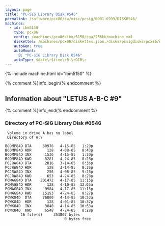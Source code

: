 ```yaml
---
layout: page
title: "PC-SIG Library Disk #546"
permalink: /software/pcx86/sw/misc/pcsig/0001-0999/DISK0546/
machines:
  - id: ibm5150
    type: pcx86
    config: /machines/pcx86/ibm/5150/cga/256kb/machine.xml
    diskettes: /machines/pcx86/diskettes.json,/disks/pcsigdisks/pcx86/diskettes.json
    autoGen: true
    autoMount:
      B: "PC-SIG Library Disk 0546"
    autoType: $date\r$time\rB:\rDIR\r
---
```


{% include machine.html id="ibm5150" %}

{% comment %}info_begin{% endcomment %}

## Information about "LETUS A-B-C #9"

{% comment %}info_end{% endcomment %}


### Directory of PC-SIG Library Disk #0546

     Volume in drive A has no label
     Directory of A:\

    BCOMP84D DTA     30976   4-15-85   1:20p
    BCOMP84D HDR       128   4-08-85   8:43p
    BCOMP84D INX      1536   4-15-85   1:20p
    BCOMP84D KWD      3281   4-24-85   8:28p
    PCJRW84D DTA      2816   3-14-85   8:36p
    PCJRW84D HDR       128   3-14-85   8:36p
    PCJRW84D INX       256   4-08-85   9:26p
    PCJRW84D KWD       653   4-24-85   8:28p
    PCMAG84D DTA    201472   4-17-85  11:15p
    PCMAG84D HDR       128   4-10-85  12:05a
    PCMAG84D INX      9984   4-17-85  11:15p
    PCMAG84D KWD     15193   4-24-85   8:27p
    PCWK84D  DTA     76800   4-14-85  10:53a
    PCWK84D  HDR       128   4-01-85  10:37p
    PCWK84D  INX      3840   4-14-85  10:53a
    PCWK84D  KWD      6548   4-24-85   8:28p
           16 file(s)     353867 bytes
                               0 bytes free

